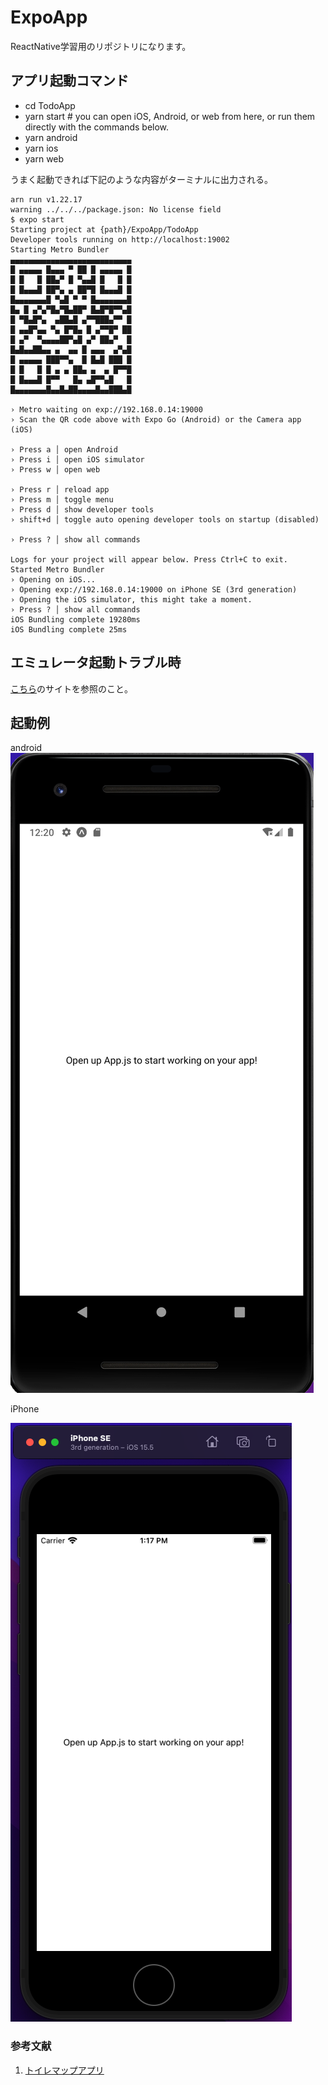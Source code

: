 # ExpoApp
ReactNative学習用のリポジトリになります。

## アプリ起動コマンド

- cd TodoApp
- yarn start # you can open iOS, Android, or web from here, or run them directly with the commands below.
- yarn android
- yarn ios
- yarn web

うまく起動できれば下記のような内容がターミナルに出力される。

```terminal
arn run v1.22.17
warning ../../../package.json: No license field
$ expo start
Starting project at {path}/ExpoApp/TodoApp
Developer tools running on http://localhost:19002
Starting Metro Bundler
▄▄▄▄▄▄▄▄▄▄▄▄▄▄▄▄▄▄▄▄▄▄▄▄▄▄▄
█ ▄▄▄▄▄ █▄▄▄ ▀ ██ █ ▄▄▄▄▄ █
█ █   █ ██▄▀ █ ▀▄▄█ █   █ █
█ █▄▄▄█ ██▀▄ ▄ ██▀█ █▄▄▄█ █
█▄▄▄▄▄▄▄█ ▀▄█ ▀ ▀ █▄▄▄▄▄▄▄█
█▄ █ ▄▀▄▀█▄▀█▄██▀ █▄█▀█▀▀▄█
█ ▀█▄█▀▄  ▄██▄█ ▄▀▀███▄▀▀ █
█ ▄▄█▀▄▄ ▀▄ █▀█▄ █ ▄▀▀█▀ ██
█ ▄▀  ▀▄▄▄▄██▀▄█ ▄▀ ██▄▀  █
█▄█▄▄██▄▄ ▄  ▄▄ █ ▄▄▄  ▄▀▄█
█ ▄▄▄▄▄ ███▀▀▄  █ █▄█ ███ █
█ █   █ █ ▄ ▄ ██▄ ▄  ▄ █▀▀█
█ █▄▄▄█ █▀▀   █▄ ▄█▀▀▄█   █
█▄▄▄▄▄▄▄█▄▄█▄██▄▄▄▄█▄▄███▄█

› Metro waiting on exp://192.168.0.14:19000
› Scan the QR code above with Expo Go (Android) or the Camera app (iOS)

› Press a │ open Android
› Press i │ open iOS simulator
› Press w │ open web

› Press r │ reload app
› Press m │ toggle menu
› Press d │ show developer tools
› shift+d │ toggle auto opening developer tools on startup (disabled)

› Press ? │ show all commands

Logs for your project will appear below. Press Ctrl+C to exit.
Started Metro Bundler
› Opening on iOS...
› Opening exp://192.168.0.14:19000 on iPhone SE (3rd generation)
› Opening the iOS simulator, this might take a moment.
› Press ? │ show all commands
iOS Bundling complete 19280ms
iOS Bundling complete 25ms
```

## エミュレータ起動トラブル時

 <a href="https://www.ok-data.com/entry/xcode%E3%82%92%E3%82%A2%E3%83%83%E3%83%97%E3%83%87%E3%83%BC%E3%83%88%E3%81%97%E3%81%9F%E3%82%89expo%E3%81%A7ios%E3%82%B7%E3%83%9F%E3%83%A5%E3%83%AC%E3%83%BC%E3%82%BF%E3%81%8C%E8%B5%B7%E5%8B%95/">こちら</a>のサイトを参照のこと。

## 起動例

android
<img src="./docs/assets/android.png">
<br/>

iPhone

<img src="./docs/assets/iphone.png">

### 参考文献
 1. [トイレマップアプリ](https://github.com/mashharuki/MBToiletMap)
 